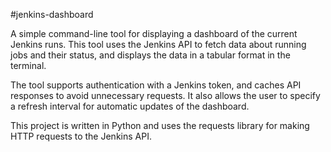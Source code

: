 #jenkins-dashboard

A simple command-line tool for displaying a dashboard of the current Jenkins runs. This tool uses the Jenkins API to fetch data about running jobs and their status, and displays the data in a tabular format in the terminal.

The tool supports authentication with a Jenkins token, and caches API responses to avoid unnecessary requests. It also allows the user to specify a refresh interval for automatic updates of the dashboard.

This project is written in Python and uses the requests library for making HTTP requests to the Jenkins API.
